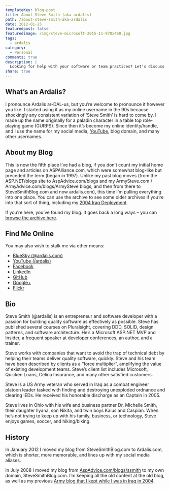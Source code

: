 ```yaml
---
templateKey: blog-post
title: About Steve Smith (aka ardalis)
path: /about-steve-smith-aka-ardalis
date: 2012-01-25
featuredpost: false
featuredimage: /img/steve-microsoft-2015-11-970x450.jpg
tags:
  - ardalis
category:
  - Personal
comments: true
description: |
  Looking for help with your software or team practices? Let’s discuss!
share: true
---
```


## What’s an Ardalis?

I pronounce Ardalis ar-DAL-us, but you’re welcome to pronounce it however you like. I started using it as my online username in the 90s because shockingly any consistent variation of ‘Steve Smith’ is hard to come by. I made up the name originally for a paladin character in a table top role-playing game (GURPS). Since then it’s become my online identity/handle, and I use the name for my social media, [YouTube](https://youtube.com/ardalis), blog domain, and many other usernames.

## About my Blog

This is now the fifth place I’ve had a blog, if you don’t count my initial home page and articles on ASPAlliance.com, which were somewhat blog-like but preceded the term (began in 1997). Unlike my past blog moves (from the ASP.NET/blogs site to AspAdvice.com/blogs and my ArmySteve.com / ArmyAdvice.com/blogs/ArmySteve blogs, and then from there to SteveSmithBlog.com and now ardalis.com), this time I’m pulling everything into one place. You can use the archive to see some older archives if you’re into that sort of thing, including my [2004 Iraq Deployment](https://ardalis.com/category/iraq).

If you’re here, you’ve found my blog. It goes back a long ways – you can [browse the archive here](https://ardalis.com/archive).

## Find Me Online

You may also wish to stalk me via other means:

* [BlueSky (@ardalis.com)](https://bsky.app/profile/ardalis.com)
* [YouTube (/ardalis)](https://youtube.com/ardalis)
* [Facebook](http://www.facebook.com/StevenAndrewSmith)
* [LinkedIn](http://www.linkedin.com/in/stevenandrewsmith)
* [GitHub](https://github.com/ardalis)
* [Google+](https://plus.google.com/108098990198986419468/posts)
* [Flickr](http://flickr.com/photos/lakequincy)

## Bio

Steve Smith (@ardalis) is an entrepreneur and software developer with a passion for building quality software as effectively as possible. Steve has published several courses on Pluralsight, covering DDD, SOLID, design patterns, and software architecture. He’s a Microsoft ASP.NET MVP and Insider, a frequent speaker at developer conferences, an author, and a trainer.

Steve works with companies that want to avoid the trap of technical debt by helping their teams deliver quality software, quickly. Steve and his team have been described by clients as a “force multiplier”, amplifying the value of existing development teams. Steve’s client list includes Microsoft, Quicken Loans, Celina Insurance, and many other satisfied customers.

Steve is a US Army veteran who served in Iraq as a combat engineer platoon leader tasked with finding and destroying unexploded ordnance and clearing IEDs. He received his honorable discharge as an Captain in 2005.

Steve lives in Ohio with his wife and business partner Dr. Michelle Smith, their daughter Ilyana, son Nikita, and twin boys Kaius and Caspian. When he’s not trying to keep up with his family, business, or technology, Steve enjoys games, soccer, and hiking/biking.

## History

In January 2012 I moved my blog from SteveSmithBlog.com to Ardalis.com, which is shorter, more memorable, and lines up with my social media aliases.

In July 2008 I moved my blog from [AspAdvice.com/blogs/ssmith](http://aspadvice.com/blogs/ssmith) to my own domain, SteveSmithBlog.com. I’m keeping all the old content at the old blog, as well as my previous [Army blog that I kept while I was in Iraq in 2004](https://ardalis.com/category/iraq).

